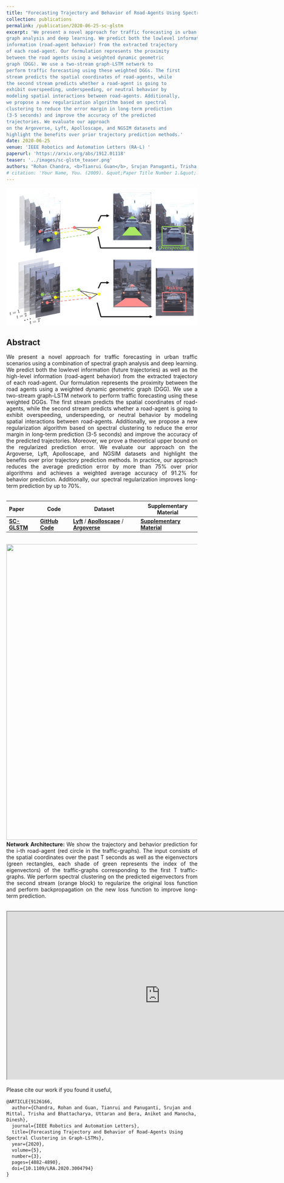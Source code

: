 ```yaml
---
title: "Forecasting Trajectory and Behavior of Road-Agents Using Spectral Clustering in Graph-LSTMs"
collection: publications
permalink: /publication/2020-06-25-sc-glstm
excerpt: 'We present a novel approach for traffic forecasting in urban traffic scenarios using a combination of spectral
graph analysis and deep learning. We predict both the lowlevel information (future trajectories) as well as the high-level
information (road-agent behavior) from the extracted trajectory
of each road-agent. Our formulation represents the proximity
between the road agents using a weighted dynamic geometric
graph (DGG). We use a two-stream graph-LSTM network to
perform traffic forecasting using these weighted DGGs. The first
stream predicts the spatial coordinates of road-agents, while
the second stream predicts whether a road-agent is going to
exhibit overspeeding, underspeeding, or neutral behavior by
modeling spatial interactions between road-agents. Additionally,
we propose a new regularization algorithm based on spectral
clustering to reduce the error margin in long-term prediction
(3-5 seconds) and improve the accuracy of the predicted
trajectories. We evaluate our approach
on the Argoverse, Lyft, Apolloscape, and NGSIM datasets and
highlight the benefits over prior trajectory prediction methods.'
date: 2020-06-25
venue: 'IEEE Robotics and Automation Letters (RA-L) '
paperurl: 'https://arxiv.org/abs/1912.01118'
teaser: '../images/sc-glstm_teaser.png'
authors: "Rohan Chandra, <b>Tianrui Guan</b>, Srujan Panuganti, Trisha Mittal, Uttaran Bhattacharya, Aniket Bera, Dinesh Manocha"
# citation: 'Your Name, You. (2009). &quot;Paper Title Number 1.&quot; <i>Journal 1</i>. 1(1).'
---
```

<p style="text-align:center;">
<img src="../images/sc-glstm_teaser.png" width="600">
</p>

## Abstract
<div style="text-align: justify"> We present a novel approach for traffic forecasting
in urban traffic scenarios using a combination of spectral
graph analysis and deep learning. We predict both the lowlevel information (future trajectories) as well as the high-level
information (road-agent behavior) from the extracted trajectory
of each road-agent. Our formulation represents the proximity
between the road agents using a weighted dynamic geometric
graph (DGG). We use a two-stream graph-LSTM network to
perform traffic forecasting using these weighted DGGs. The first
stream predicts the spatial coordinates of road-agents, while
the second stream predicts whether a road-agent is going to
exhibit overspeeding, underspeeding, or neutral behavior by
modeling spatial interactions between road-agents. Additionally,
we propose a new regularization algorithm based on spectral
clustering to reduce the error margin in long-term prediction
(3-5 seconds) and improve the accuracy of the predicted
trajectories. Moreover, we prove a theoretical upper bound
on the regularized prediction error. We evaluate our approach
on the Argoverse, Lyft, Apolloscape, and NGSIM datasets and
highlight the benefits over prior trajectory prediction methods.
In practice, our approach reduces the average prediction error
by more than 75% over prior algorithms and achieves a
weighted average accuracy of 91.2% for behavior prediction.
Additionally, our spectral regularization improves long-term
prediction by up to 70%. </div>
<br>


|Paper|Code| Dataset  | Supplementary Material |
|:---|---|---|---|
|[**SC-GLSTM**](https://arxiv.org/abs/1912.01118) | [**GitHub Code**](https://github.com/rohanchandra30/Spectral-Trajectory-Prediction)| [**Lyft**](https://level5.lyft.com/dataset/) / [**Apolloscape**](http://apolloscape.auto/trajectory.html) / [**Argoverse**](https://www.argoverse.org/data.html)    | [**Supplementary Material**](http://rayguan97.github.io/files/sc-glstm_sup.pdf)|

<br>

<img src="http://rayguan97.github.io/images/sc-glstm_arch.jpeg" width="1024" height="780">
<div style="text-align: justify"> <b>Network Architecture: </b> We show the trajectory and behavior prediction for the i-th road-agent (red circle in the traffic-graphs). The input consists of the spatial coordinates over the past T seconds as well as the eigenvectors (green rectangles, each shade of green represents the index of the eigenvectors) of the traffic-graphs corresponding to the first T traffic-graphs. We perform spectral clustering on the predicted eigenvectors from the second stream (orange block) to regularize the original loss function and perform backpropagation on the new loss function to improve long-term prediction. </div>

<br>


<p align="center"><iframe width="805" height="442" src="https://obj.umiacs.umd.edu/gamma-umd-website-imgs/researchdirections/autonomousdriving/results.gif" allowfullscreen></iframe></p>


Please cite our work if you found it useful,

```
@ARTICLE{9126166,
  author={Chandra, Rohan and Guan, Tianrui and Panuganti, Srujan and Mittal, Trisha and Bhattacharya, Uttaran and Bera, Aniket and Manocha, Dinesh},
  journal={IEEE Robotics and Automation Letters}, 
  title={Forecasting Trajectory and Behavior of Road-Agents Using Spectral Clustering in Graph-LSTMs}, 
  year={2020},
  volume={5},
  number={3},
  pages={4882-4890},
  doi={10.1109/LRA.2020.3004794}
}
```
